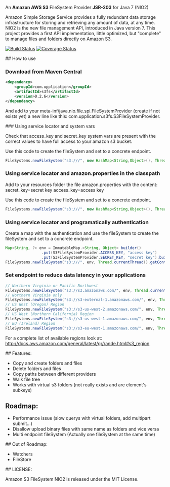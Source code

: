 An **Amazon AWS S3** FileSystem Provider **JSR-203** for Java 7 (NIO2)

Amazon Simple Storage Service provides a fully redundant data storage infrastructure for storing and retrieving any amount of data, at any time.
NIO2 is the new file management API, introduced in Java version 7. 
This project provides a first API implementation, little optimized, but "complete" to manage files and folders directly on Amazon S3.

[![Build Status](https://travis-ci.org/Upplication/Amazon-S3-FileSystem-NIO2.png)](https://travis-ci.org/Upplication/Amazon-S3-FileSystem-NIO2) [![Coverage Status](https://coveralls.io/repos/Upplication/Amazon-S3-FileSystem-NIO2/badge.png?branch=master)](https://coveralls.io/r/Upplication/Amazon-S3-FileSystem-NIO2?branch=master)

## How to use

### Download from Maven Central

```XML
<dependency>
	<groupId>com.upplication</groupId>
	<artifactId>s3fs</artifactId>
	<version>0.2.6</version>
</dependency>
```

And add to your meta-inf/java.nio.file.spi.FileSystemProvider (create if not exists yet) a new line like this: com.upplication.s3fs.S3FileSystemProvider.

### Using service locator and system vars

Check that access_key and secret_key system vars are present with the correct values to have full access to your amazon s3 bucket.

Use this code to create the fileSystem and set to a concrete endpoint.

```java
FileSystems.newFileSystem("s3:///", new HashMap<String,Object>(), Thread.currentThread().getContextClassLoader());
```

### Using service locator and amazon.properties in the classpath

Add to your resources folder the file amazon.properties with the content:
secret_key=secret key
access_key=access key

Use this code to create the fileSystem and set to a concrete endpoint.

```java
FileSystems.newFileSystem("s3:///", new HashMap<String,Object>(), Thread.currentThread().getContextClassLoader());
```

### Using service locator and programatically authentication

Create a map with the authentication and use the fileSystem to create the fileSystem and set to a concrete endpoint.

```java
Map<String, ?> env = ImmutableMap.<String, Object> builder()
				.put(S3FileSystemProvider.ACCESS_KEY, "access key")
				.put(S3FileSystemProvider.SECRET_KEY, "secret key").build()
FileSystems.newFileSystem("s3:///", env, Thread.currentThread().getContextClassLoader());
```

### Set endpoint to reduce data latency in your applications

```java
// Northern Virginia or Pacific Northwest
FileSystems.newFileSystem("s3://s3.amazonaws.com/", env, Thread.currentThread().getContextClassLoader());
// Northern Virginia only
FileSystems.newFileSystem("s3://s3-external-1.amazonaws.com/", env, Thread.currentThread().getContextClassLoader());
// US West (Oregon) Region
FileSystems.newFileSystem("s3://s3-us-west-2.amazonaws.com/", env, Thread.currentThread().getContextClassLoader());
// US West (Northern California) Region
FileSystems.newFileSystem("s3://s3-us-west-1.amazonaws.com/", env, Thread.currentThread().getContextClassLoader());
// EU (Ireland) Region
FileSystems.newFileSystem("s3://s3-eu-west-1.amazonaws.com/", env, Thread.currentThread().getContextClassLoader());
```

For a complete list of available regions look at: http://docs.aws.amazon.com/general/latest/gr/rande.html#s3_region

## Features:

* Copy and create folders and files
* Delete folders and files
* Copy paths between different providers
* Walk file tree
* Works with virtual s3 folders (not really exists and are element's subkeys)

## Roadmap:

* Performance issue (slow querys with virtual folders, add multipart submit...)
* Disallow upload binary files with same name as folders and vice versa
* Multi endpoint fileSystem (Actually one fileSystem at the same time)

## Out of Roadmap:

* Watchers
* FileStore

## LICENSE:

Amazon S3 FileSystem NIO2 is released under the MIT License.
